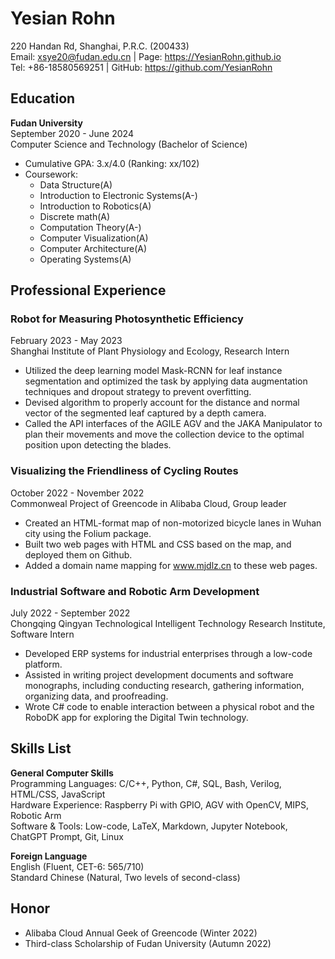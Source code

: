 # Yesian Rohn

220 Handan Rd, Shanghai, P.R.C. (200433)  
Email: xsye20@fudan.edu.cn | Page: https://YesianRohn.github.io  
Tel: +86-18580569251 | GitHub: https://github.com/YesianRohn

## Education

**Fudan University**  
September 2020 - June 2024  
Computer Science and Technology (Bachelor of Science)  
- Cumulative GPA: 3.x/4.0 (Ranking: xx/102)  
- Coursework:  
  - Data Structure(A)  
  - Introduction to Electronic Systems(A-)  
  - Introduction to Robotics(A)  
  - Discrete math(A)  
  - Computation Theory(A-)  
  - Computer Visualization(A)  
  - Computer Architecture(A)  
  - Operating Systems(A)  

## Professional Experience

### Robot for Measuring Photosynthetic Efficiency
February 2023 - May 2023  
Shanghai Institute of Plant Physiology and Ecology, Research Intern  
- Utilized the deep learning model Mask-RCNN for leaf instance segmentation and optimized the task by applying data augmentation techniques and dropout strategy to prevent overfitting.  
- Devised algorithm to properly account for the distance and normal vector of the segmented leaf captured by a depth camera.  
- Called the API interfaces of the AGILE AGV and the JAKA Manipulator to plan their movements and move the collection device to the optimal position upon detecting the blades.  

### Visualizing the Friendliness of Cycling Routes
October 2022 - November 2022  
Commonweal Project of Greencode in Alibaba Cloud, Group leader  
- Created an HTML-format map of non-motorized bicycle lanes in Wuhan city using the Folium package.  
- Built two web pages with HTML and CSS based on the map, and deployed them on Github.  
- Added a domain name mapping for www.mjdlz.cn to these web pages.  

### Industrial Software and Robotic Arm Development
July 2022 - September 2022  
Chongqing Qingyan Technological Intelligent Technology Research Institute, Software Intern  
- Developed ERP systems for industrial enterprises through a low-code platform.  
- Assisted in writing project development documents and software monographs, including conducting research, gathering information, organizing data, and proofreading.  
- Wrote C# code to enable interaction between a physical robot and the RoboDK app for exploring the Digital Twin technology.  

## Skills List

**General Computer Skills**  
Programming Languages: C/C++, Python, C#, SQL, Bash, Verilog, HTML/CSS, JavaScript  
Hardware Experience: Raspberry Pi with GPIO, AGV with OpenCV, MIPS, Robotic Arm  
Software & Tools: Low-code, LaTeX, Markdown, Jupyter Notebook, ChatGPT Prompt, Git, Linux  

**Foreign Language**  
English (Fluent, CET-6: 565/710)  
Standard Chinese (Natural, Two levels of second-class)

## Honor
- Alibaba Cloud Annual Geek of Greencode (Winter 2022)  
- Third-class Scholarship of Fudan University (Autumn 2022)
